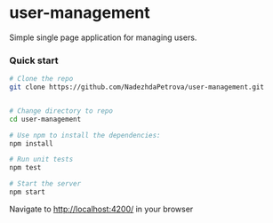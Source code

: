 # user-management
Simple single page application for managing users.

### Quick start

```bash
# Clone the repo
git clone https://github.com/NadezhdaPetrova/user-management.git


# Change directory to repo
cd user-management

# Use npm to install the dependencies:
npm install

# Run unit tests
npm test

# Start the server
npm start
```

Navigate to [http://localhost:4200/](http://localhost:4200/) in your browser
